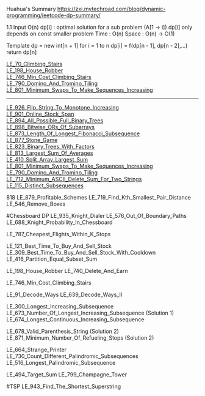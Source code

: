 Huahua's Summary
https://zxi.mytechroad.com/blog/dynamic-programming/leetcode-dp-summary/

1.1
Input O(n)
dp[i] : optimal solution for a sub problem (A[1 -> i])
dp[i] only depends on const smaller problem
Time : O(n)
Space : O(n) -> O(1)

Template
dp = new int[n + 1]
for i = 1 to n
 dp[i] = f(dp[n - 1], dp[n - 2],...)
return dp[n]

[LE_70_Climbing_Stairs](src/leetcode/LE_70_Climbing_Stairs.java)\
[LE_198_House_Robber](src/leetcode/LE_198_House_Robber.java)\
[LE_746_Min_Cost_Climbing_Stairs](src/leetcode/LE_198_House_Robber.java)\
[LE_790_Domino_And_Tromino_Tiling](src/leetcode/LE_790_Domino_And_Tromino_Tiling.java)\
[LE_801_Minimum_Swaps_To_Make_Sequences_Increasing](src/leetcode/LE_801_Minimum_Swaps_To_Make_Sequences_Increasing)

---------------------------------------------------

[LE_926_Flip_String_To_Monotone_Increasing](src/leetcode/LE_926_Flip_String_To_Monotone_Increasing.java)\
[LE_901_Online_Stock_Span](src/leetcode/LE_901_Online_Stock_Span.java)\
[LE_894_All_Possible_Full_Binary_Trees](src/leetcode/LE_894_All_Possible_Full_Binary_Trees.java)\
[LE_898_Bitwise_ORs_Of_Subarrays](src/leetcode/LE_898_Bitwise_ORs_Of_Subarrays.java)\
[LE_873_Length_Of_Longest_Fibonacci_Subsequence](src/leetcode/LE_873_Length_Of_Longest_Fibonacci_Subsequence.java)\
[LE_877_Stone_Game](src/leetcode/LE_877_Stone_Game.java)\
[LE_823_Binary_Trees_With_Factors](src/leetcode/LE_823_Binary_Trees_With_Factors.java)\
[LE_813_Largest_Sum_Of_Averages](src/leetcode/LE_813_Largest_Sum_Of_Averages.java)\
[LE_410_Split_Array_Largest_Sum](src/leetcode/LE_410_Split_Array_Largest_Sum.java)\
[LE_801_Minimum_Swaps_To_Make_Sequences_Increasing](src/leetcode/LE_801_Minimum_Swaps_To_Make_Sequences_Increasing.java)\
[LE_790_Domino_And_Tromino_Tiling](src/leetcode/LE_790_Domino_And_Tromino_Tiling.java)\
[LE_712_Minimum_ASCII_Delete_Sum_For_Two_Strings](src/leetcode/LE_712_Minimum_ASCII_Delete_Sum_For_Two_Strings.java)\
[LE_115_Distinct_Subsequences](src/leetcode/LE_115_Distinct_Subsequences.java)

818
LE_879_Profitable_Schemes
LE_719_Find_Kth_Smallest_Pair_Distance
LE_546_Remove_Boxes

#Chessboard DP
LE_935_Knight_Dialer
LE_576_Out_Of_Boundary_Paths
LE_688_Knight_Probability_In_Chessboard

LE_787_Cheapest_Flights_Within_K_Stops

LE_121_Best_Time_To_Buy_And_Sell_Stock
LE_309_Best_Time_To_Buy_And_Sell_Stock_With_Cooldown
LE_416_Partition_Equal_Subset_Sum

LE_198_House_Robber
LE_740_Delete_And_Earn

LE_746_Min_Cost_Climbing_Stairs

LE_91_Decode_Ways
LE_639_Decode_Ways_II

LE_300_Longest_Increasing_Subsequence
LE_673_Number_Of_Longest_Increasing_Subsequence (Solution 1)
LE_674_Longest_Continuous_Increasing_Subsequence

LE_678_Valid_Parenthesis_String (Solution 2)
LE_871_Minimum_Number_Of_Refueling_Stops (Solution 2)

LE_664_Strange_Printer
LE_730_Count_Different_Palindromic_Subsequences
LE_516_Longest_Palindromic_Subsequence

LE_494_Target_Sum
LE_799_Champagne_Tower

#TSP
LE_943_Find_The_Shortest_Superstring
